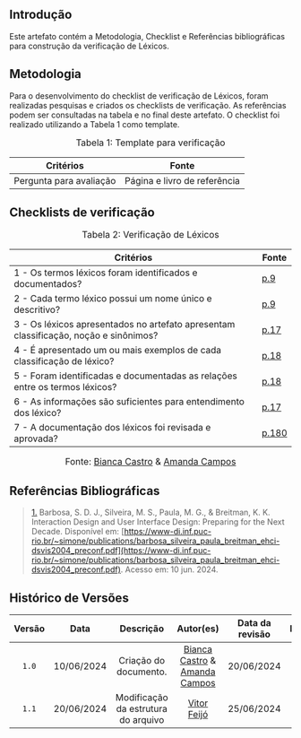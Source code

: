 ## Introdução

Este artefato contém a Metodologia, Checklist e Referências bibliográficas para construção da verificação de Léxicos. 

## Metodologia

Para o desenvolvimento do checklist de verificação de Léxicos, foram realizadas pesquisas e criados os checklists de verificação. As referências podem ser consultadas na tabela e no final deste artefato. O checklist foi realizado utilizando a Tabela 1 como template.

<font size="3"><p style="text-align: center">Tabela 1: Template para verificação</p></font>

<center>

Critérios | Fonte
--|--
Pergunta para avaliação| Página e livro de referência

</center>

## Checklists de verificação

<font size="3"><p style="text-align: center">Tabela 2: Verificação de Léxicos </p></font>

Critérios   | Fonte
--------- | ------ 
1 - Os termos léxicos foram identificados e documentados?  | <a id="TEC4" href="https://github.com/Requisitos-de-Software/2024.1-Meu-INSS/blob/Print-checklist/docs/imagens/checklists/lexico_pg9.png">p.9</a>
2 - Cada termo léxico possui um nome único e descritivo?  | <a id="TEC4" href="https://github.com/Requisitos-de-Software/2024.1-Meu-INSS/blob/Print-checklist/docs/imagens/checklists/lexico_pg9.png">p.9</a>
3 - Os léxicos apresentados no artefato apresentam classificação, noção e sinônimos?  | <a id="TEC4" href="https://github.com/Requisitos-de-Software/2024.1-Meu-INSS/blob/Print-checklist/docs/imagens/checklists/lexico_pg17.png">p.17</a>
4 - É apresentado um ou mais exemplos de cada classificação de léxico?  | <a id="TEC4" href="https://github.com/Requisitos-de-Software/2024.1-Meu-INSS/blob/Print-checklist/docs/imagens/checklists/lexico_pg18.png">p.18</a>
5 - Foram identificadas e documentadas as relações entre os termos léxicos?  | <a id="TEC4" href="https://github.com/Requisitos-de-Software/2024.1-Meu-INSS/blob/Print-checklist/docs/imagens/checklists/lexico_pg18.png">p.18</a>
6 -  As informações são suficientes para entendimento dos léxico?  | <a id="TEC4" href="https://github.com/Requisitos-de-Software/2024.1-Meu-INSS/blob/Print-checklist/docs/imagens/checklists/lexico_pg17.png">p.17</a>
7 -  A documentação dos léxicos foi revisada e aprovada?  | <a id="TEC4" href="https://github.com/Requisitos-de-Software/2024.1-Meu-INSS/blob/Print-checklist/docs/imagens/checklists/lexico_pg180.png">p.180</a>


<font size="3"><p style="text-align: center">Fonte: [Bianca Castro](https://github.com/BiancaPatrocinio7) & [Amanda Campos](https://github.com/acamposs)</p></font>



## Referências Bibliográficas

> <a id="RP4" href="#TEC4">1.</a> Barbosa, S. D. J., Silveira, M. S., Paula, M. G., & Breitman, K. K. Interaction Design and User Interface Design: Preparing for the Next Decade. Disponível em: [https://www-di.inf.puc-rio.br/~simone/publications/barbosa_silveira_paula_breitman_ehci-dsvis2004_preconf.pdf](https://www-di.inf.puc-rio.br/~simone/publications/barbosa_silveira_paula_breitman_ehci-dsvis2004_preconf.pdf). Acesso em: 10 jun. 2024.



## Histórico de Versões

| Versão | Data | Descrição | Autor(es) | Data da revisão | Revisor(es) |
| :--: | :--: | :--: | :--: | :--: | :--: |
|`1.0` | 10/06/2024 | Criação do documento. |[Bianca Castro](https://github.com/BiancaPatrocinio7) & [Amanda Campos](https://github.com/acamposs)| 20/06/2024 |[Vitor Feijó](https://github.com/vitorfleonardo) |   
|`1.1` | 20/06/2024 | Modificação da estrutura do arquivo |[Vitor Feijó](https://github.com/vitorfleonardo) | 25/06/2024 | [Bianca Castro](https://github.com/BiancaPatrocinio7) |